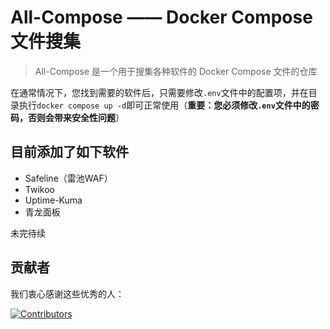 # All-Compose —— Docker Compose 文件搜集

> All-Compose 是一个用于搜集各种软件的 Docker Compose 文件的仓库

在通常情况下，您找到需要的软件后，只需要修改`.env`文件中的配置项，并在目录执行`docker compose up -d`即可正常使用（**重要：您必须修改`.env`文件中的密码，否则会带来安全性问题**）

## 目前添加了如下软件

- Safeline（雷池WAF）
- Twikoo
- Uptime-Kuma
- 青龙面板

未完待续

## 贡献者

我们衷心感谢这些优秀的人：

[![Contributors](https://contrib.rocks/image?repo=sweetsky123/all-compose)](https://github.com/sweetsky123/all-compose/graphs/contributors)
